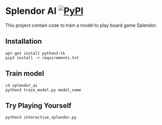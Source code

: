 Splendor AI [![PyPI](https://img.shields.io/pypi/pyversions/Django.svg?style=plastic)](https://github.com/filipmlynarski/splendor-ai)
===========
This project contain code to train a model to play board game Splendor.

Installation
------------
```
apt-get install python3-tk
pip3 install -r requirements.txt
```

Train model
-----------
```
cd splendor_ai
python3 train_model.py model_name
```

Try Playing Yourself
-----------
```
python3 interactive_splendor.py
```
